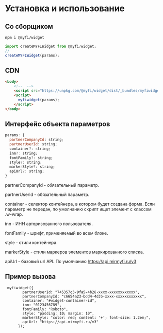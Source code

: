 # Установка и использование

## Со сборщиком

```bash
npm i @myfi/widget
```

```js
import createMYFIWidget from @myfi/widget;
//
createMYFIWidget(params);
```

## CDN

```html
<body>
    <!--  -->
    <script src="https://unpkg.com/@myfi/widget/dist/_bundles/myfiwidget.js"></script>
    <script>
      myfiwidget(params);
    </script>
</body>
```

## Интерфейс объекта параметров

```js
params: {
  partnerCompanyId: string;
  partnerUserId: string;
  container?: string;
  inn?: string;
  fontFamily?: string;
  style?: string;
  markerStyle?: string;
  apiUrl?: string;
}
```

partnerCompanyId - обязательный параметр.

partnerUserId - обязательный параметр.

container - селектор контейнера, в котором будет создана форма. Если параметр не передан, по умолчанию скрипт ищет элемент с классом .w-wrap.

inn - ИНН авторизованного пользователя.

fontFamily - шрифт, применяемый во всем блоке.

style - стили контейнера.

markerStyle - стили маркеров элементов маркированного списка.

apiUrl - базовый url API. По умолчанию https://api.mirmyfi.ru/v3

## Пример вызова

```
 myfiwidget({
        partnerUserId: "745357c3-9fa5-4b28-xxxx-xxxxxxxxxxxx",
        partnerCompanyId: "c6654a23-bdd4-4d3b-xxxx-xxxxxxxxxxxx",
        container: "#widget-container-id",
        inn: "0123456789",
        fontFamily: "Roboto",
        style: "padding: 10; margin: 10",
        markerStyle: "color: red; content: '+'; font-size: 1.2em;",
        apiUrl: "https://api.mirmyfi.ru/v3"
      });
```
